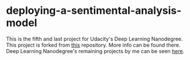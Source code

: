 # deploying-a-sentimental-analysis-model
This is the fifth and last project for Udacity's Deep Learning Nanodegree.</br>
This project is forked from [this](https://github.com/udacity/deep-learning-v2-pytorch/tree/master/project-dog-classification) repository. More info can be found there.</br> 
Deep Learning Nanodegree's remaining projects by me can be seen [here](https://github.com/sayaliKutwal/Deep-Learning-Nanogedree-Projects).
